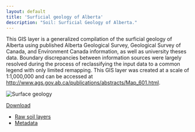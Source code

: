 ```yaml
---
layout: default
title: 'Surficial geology of Alberta'
description: "Soil: Surficial Geology of Alberta."
---
```


This GIS layer is a generalized compilation of the surficial geology of Alberta 
using published Alberta Geological Survey, Geological Survey of Canada, and 
Environment Canada information, as well as university theses data. Boundary 
discrepancies between information sources were largely resolved during the 
process of reclassifying the input data to a common legend with only limited 
remapping. This GIS layer was created at a scale of 1:1,000,000 and can be 
accessed at http://www.ags.gov.ab.ca/publications/abstracts/Map_601.html.

<div class="row">
  <div class="col-6 col-sm-6 col-lg-6">
  <p><img src="{{ site.contents }}/geospatial/soil/surfaceGeologyDPanForWeb200dpi.png" class="img-responsive" alt="Surface geology"/></p>
  </div>

  <div class="col-6 col-sm-6 col-lg-6">
    <span class="pull-right">
    <div class="btn-group">
      <a href="#" class="btn btn-primary dropdown-toggle" data-toggle="dropdown" aria-expanded="false">Download <i class="fa fa-download"></i></a>
      <ul class="dropdown-menu">
        <li><a href="{{ site.ftproot }}/geospatial/soil/ABMI_soilTypes_LayerJan2014.gdb.zip">Raw soil layers</a></li>
        <li><a href="{{ site.ftproot }}/geospatial/soil/soillayersfortheabmisppwebsite.zip">Metadata</a></li>
      </ul>
    </div>
    </span>
  </div>

</div>
